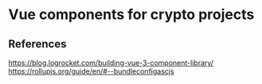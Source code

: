 # Vue components for crypto projects

## References

https://blog.logrocket.com/building-vue-3-component-library/
https://rollupjs.org/guide/en/#--bundleconfigascjs

